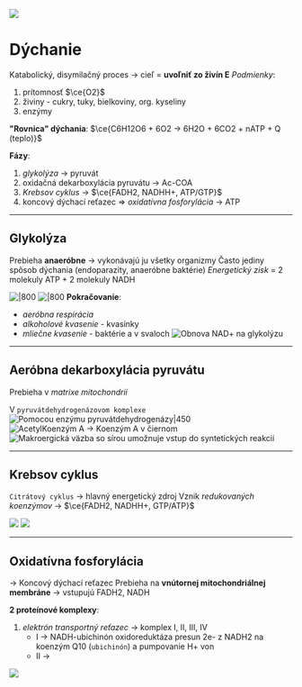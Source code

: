 
![](Pasted%20image%2020220510143701.png)
# Dýchanie
Katabolický, disymilačný proces -> cieľ = **uvoľniť zo živín E**
*Podmienky*:
1. prítomnosť $\ce{O2}$
2. živiny - cukry, tuky, bielkoviny, org. kyseliny
3. enzýmy

**"Rovnica" dýchania**:
$\ce{C6H12O6 + 6O2 -> 6H2O + 6CO2 + nATP + Q (teplo)}$

**Fázy**:
1. *glykolýza* -> $\text{pyruvát}$
2. oxidačná dekarboxylácia pyruvátu -> $\text{Ac-COA}$
3. *Krebsov cyklus* -> $\ce{FADH2, NADHH+, ATP/GTP}$
4. koncový dýchací reťazec => *oxidatívna fosforylácia* -> $\text{ATP}$

---

## Glykolýza
Prebieha **anaeróbne** -> vykonávajú ju všetky organizmy
Často jediny spôsob dýchania (endoparazity, anaeróbne baktérie)
*Energetický zisk* = 2 molekuly ATP + 2 molekuly NADH

![|800](pripravna-faza-glykolyzy.png)
![|800](produkcna-faza-glykolyzy.png)
**Pokračovanie**:
- *aeróbna respirácia*
- *alkoholové kvasenie* - kvasinky 
- *mliečne kvasenie* - baktérie a v svaloch
![Obnova NAD+ na glykolýzu](fermentácia.png)

---

## Aeróbna dekarboxylácia pyruvátu
Prebieha v *matrixe mitochondrií*

V `pyruvátdehydrogenázovom komplexe`
![Pomocou enzýmu pyruvátdehydrogenázy|450](pyruvat-dekarboxylacia.png)
![AcetylKoenzým A -> Koenzým A v čiernom](acetyl-coa.png)
![Makroergická väzba so sírou umožnuje vstup do syntetických reakcií](syntéza-pomocou-acoa.png)

---

## Krebsov cyklus
`Citrátový cyklus` -> hlavný energetický zdroj
Vznik *redukovaných koenzýmov* -> $\ce{FADH2, NADHH+, GTP/ATP}$

![](krebsov-cyklus.png)
![](krebsov-cyklus-komplexne.png)

---

## Oxidatívna fosforylácia
-> Koncový dýchací reťazec
Prebieha na **vnútornej mitochondriálnej membráne** -> vstupujú FADH2, NADH

**2 proteínové komplexy**:
1. *elektrón transportný reťazec* -> komplex I, II, III, IV
	- I -> $\text{NADH-ubichinón oxidoreduktáza}$
		presun 2e- z NADH2 na koenzým Q10 (`ubichinón`) a pumpovanie H+ von
	- II -> $\text{}$

![](oxidatívna-fosforylácia.png)